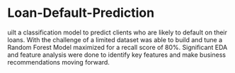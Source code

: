 # Loan-Default-Prediction
uilt a classification model to predict clients who are likely to default on their loans. With the challenge of a limited dataset was able to build and tune a Random Forest Model maximized for a recall score of 80%. Significant EDA and feature analysis were done to identify key features and make business recommendations moving forward.
